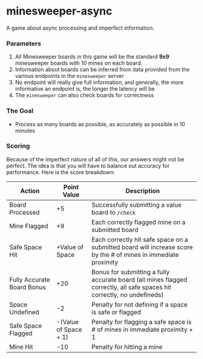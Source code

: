 # minesweeper-async
A game about async processing and imperfect information.

### Parameters
1. All Minesweeper boards in this game will be the standard **9x9** minesweeper boards with 10 mines on each board.
2. Information about boards can be inferred from data provided from the various endpoints in the `minesweeper` server
3. No endpoint will really give full information, and generally, the more informative an endpoint is, the longer the latency will be
4. The `minesweeper` can also check boards for correctness

### The Goal
- Process as many boards as possible, as accurately as possible in 10 minutes

### Scoring
Because of the imperfect nature of all of this, our answers might not be perfect. The idea is that you will have to balance
out accuracy for performance. Here is the score breakdown:

| Action                     | Point Value           | Description                                                                                                             |
|----------------------------|-----------------------|-------------------------------------------------------------------------------------------------------------------------|
| Board Processed            | +5                    | Successfully submitting a value board to `/check`                                                                       |
| Mine Flagged               | +9                    | Each correctly flagged mine on a submitted board                                                                        |
| Safe Space Hit             | +Value of Space       | Each correctly hit safe space on a submitted board will increase score by the # of mines in immediate proximity         |
| Fully Accurate Board Bonus | +20                   | Bonus for submitting a fully accurate board (all mines flagged correctly, all safe spaces hit correctly, no undefineds) |
| Space Undefined            | -2                    | Penalty for not defining if a space is safe or flagged                                                                  |
| Safe Space Flagged         | -(Value of Space + 1) | Penalty for flagging a safe space is # of mines in immediate proximity + 1                                              |
| Mine Hit                   | -10                   | Penalty for hitting a mine                                                                                              |
